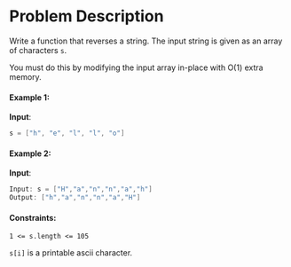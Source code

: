 # Problem Description

Write a function that reverses a string. The input string is given as an array of characters `s`.

You must do this by modifying the input array in-place with O(1) extra memory.

#### Example 1:

**Input**: 
```c++
s = ["h", "e", "l", "l", "o"]
```


#### Example 2:


**Input**: 
```c++
Input: s = ["H","a","n","n","a","h"]
Output: ["h","a","n","n","a","H"]
```

#### Constraints:
```
1 <= s.length <= 105
```

```s[i]``` 
is a printable ascii character.
